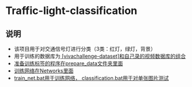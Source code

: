 # Traffic-light-classification
## 说明
- 该项目用于对交通信号灯进行分类（3类：红灯，绿灯，背景）
- 用于训练的数据库为<a href="http://cvrr.ucsd.edu/vivachallenge/index.php/traffic-light/traffic-light-detection/"> [vivachallenge-dataset]和自己录的视频数据库的组合
- 准备训练标签的程序在prepare_data文件夹里面
- 训练网络在Networks里面
- train_net.bat用于训练网络， classification.bat用于对单张图片测试
